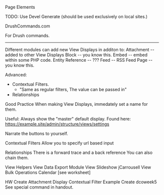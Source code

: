 Page Elements

TODO: Use Devel Generate (should be used exclusively on local sites.)

DrushCommands.com

For Drush commands.

---

Different modules can add new View Displays in additon to:
Attachment
  -- added to other View Displays
Block
  -- you know this.
Embed
  -- embed within some PHP code.
Entity Reference
  -- ???
Feed
  -- RSS Feed
Page
  -- you know this.

Advanced:
  - Contextual Filters. 
    - "Same as regular filters, The value can be passed in"
  - Relationships

Good Practice
  When making View Displays, immedately set a name for them.

Useful:
  Always show the "master" default display.
  Found here:
  https://example.site/admin/structure/views/settings

Narrate the buttons to yourself.

Contextual Filters
Allow you to specify url based input

Relationships
  There is a forward trace and a back reference
  You can also chain them.

View Helpers
  View Data Export Module
  View Slideshow
  jCarrousell
  View Bulk Operations
  Calendar
  [see worksheet]

HW
  Create Attachment Display
  Contextual Filter Example
  Create dcoweek5
    See special command in handout.